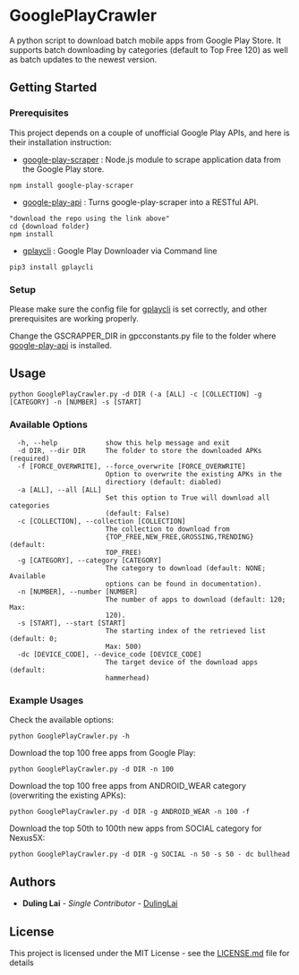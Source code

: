 # GooglePlayCrawler

A python script to download batch mobile apps from Google Play Store. It supports batch downloading by categories (default to Top Free 120) as well as batch updates to the newest version.

## Getting Started

### Prerequisites

This project depends on a couple of unofficial Google Play APIs, and here is their installation instruction:

* [google-play-scraper](https://github.com/facundoolano/google-play-scraper) : Node.js module to scrape application data from the Google Play store.
```
npm install google-play-scraper
```
* [google-play-api](https://github.com/facundoolano/google-play-api) : Turns google-play-scraper into a RESTful API.
```
"download the repo using the link above"
cd {download folder}
npm install
```
* [gplaycli](https://github.com/matlink/gplaycli) : Google Play Downloader via Command line
```
pip3 install gplaycli
```

### Setup

Please make sure the config file for [gplaycli](https://github.com/matlink/gplaycli) is set correctly, and other prerequisites are working properly.

Change the GSCRAPPER_DIR in gpcconstants.py file to the folder where [google-play-api](https://github.com/facundoolano/google-play-api) is installed.

## Usage
```
python GooglePlayCrawler.py -d DIR (-a [ALL] -c [COLLECTION] -g [CATEGORY] -n [NUMBER] -s [START]
```

### Available Options
```
  -h, --help            show this help message and exit
  -d DIR, --dir DIR     The folder to store the downloaded APKs (required)
  -f [FORCE_OVERWRITE], --force_overwrite [FORCE_OVERWRITE]
                        Option to overwrite the existing APKs in the
                        directiory (default: diabled)
  -a [ALL], --all [ALL]
                        Set this option to True will download all categories
                        (default: False)
  -c [COLLECTION], --collection [COLLECTION]
                        The collection to download from
                        {TOP_FREE,NEW_FREE,GROSSING,TRENDING} (default:
                        TOP_FREE)
  -g [CATEGORY], --category [CATEGORY]
                        The category to download (default: NONE; Available
                        options can be found in documentation).
  -n [NUMBER], --number [NUMBER]
                        The number of apps to download (default: 120; Max:
                        120).
  -s [START], --start [START]
                        The starting index of the retrieved list (default: 0;
                        Max: 500)
  -dc [DEVICE_CODE], --device_code [DEVICE_CODE]
                        The target device of the download apps (default:
                        hammerhead)
```

### Example Usages

Check the available options:
```
python GooglePlayCrawler.py -h
```

Download the top 100 free apps from Google Play:
```
python GooglePlayCrawler.py -d DIR -n 100
```

Download the top 100 free apps from ANDROID_WEAR category (overwriting the existing APKs):
```
python GooglePlayCrawler.py -d DIR -g ANDROID_WEAR -n 100 -f
```

Download the top 50th to 100th new apps from SOCIAL category for Nexus5X:
```
python GooglePlayCrawler.py -d DIR -g SOCIAL -n 50 -s 50 - dc bullhead
```

## Authors

* **Duling Lai** - *Single Contributor* - [DulingLai](https://github.com/DulingLai)

## License

This project is licensed under the MIT License - see the [LICENSE.md](LICENSE.md) file for details

